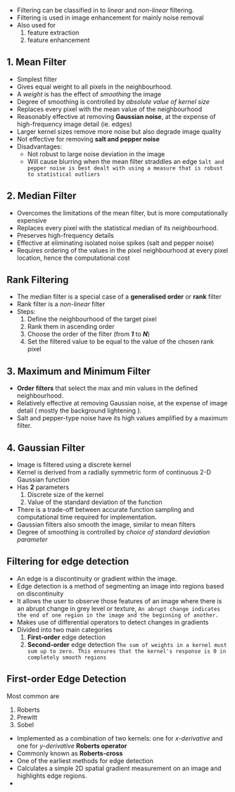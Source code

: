 - Filtering can be classified in to *linear*  and *non-linear*  filtering.
- Filtering is used in image enhancement for mainly noise removal
- Also used for 
	1. feature extraction
	2. feature enhancement
## 1. Mean Filter
- Simplest filter
- Gives equal weight to all pixels in the neighbourhood.
- A *weight*  is has the effect of *smoothing* the image
- Degree of smoothing is controlled by *absolute value of kernel size*
- Replaces every pixel with the mean value of the neighbourhood
- Reasonably effective at removing **Gaussian noise**, at the expense of high-frequency image detail (ie. edges)
- Larger kernel sizes remove more noise but also degrade image quality
- Not effective for removing **salt and pepper noise**
- Disadvantages:
	- Not robust to large noise deviation in the image
	- Will cause blurring when the mean filter straddles an edge
`Salt and pepper noise is best dealt with using a measure that is robust to statistical outliers`
## 2. Median Filter
- Overcomes the limitations of the mean filter, but is more computationally expensive
- Replaces every pixel with the statistical median of its neighbourhood.
- Preserves high-frequency details
- Effective at eliminating isolated noise spikes (salt and pepper noise)
- Requires ordering of the values in the pixel neighbourhood at every pixel location, hence the computational cost

## Rank Filtering
- The median filter is a special case of a **generalised order** or **rank** filter
- Rank filter is a *non-linear*  filter
- Steps:
	1. Define the neighbourhood of the target pixel
	2. Rank them in ascending order
	3. Choose the order of the filter (from ***1*** to ***N***)
	4. Set the filtered value to be equal to the value of the chosen rank pixel

## 3. Maximum and Minimum Filter
- **Order filters** that select the max and min values in the defined neighbourhood.
- Relatively effective at removing Gaussian noise, at the expense of image detail ( mostly the background lightening ).
- Salt and pepper-type noise have its high values amplified by a maximum filter.
## 4. Gaussian Filter
- Image is filtered using a discrete kernel 
- Kernel is derived from a radially symmetric form of continuous 2-D Gaussian function
- Has **2** parameters
	1. Discrete size of the kernel
	2. Value of the standard deviation of the function
- There is a trade-off between accurate function sampling and computational time required for implementation.
- Gaussian filters also smooth the image, similar to mean filters
- Degree of smoothing is controlled by *choice of standard deviation parameter*

## Filtering for edge detection 
- An edge is a discontinuity or gradient within the image. 
- Edge detection is a method of segmenting an image into regions based on discontinuity
- It allows the user to observe those features of an image where there is an abrupt change in grey level or texture,
`An abrupt change indicates the end of one region in the image and the beginning of another.`
- Makes use of differential operators  to detect changes in gradients
- Divided into two main categories
	1. **First-order** edge detection
	2. **Second-order** edge detection
`The sum of weights in a kernel must sum up to zero. This ensures that the kernel's response is 0 in completely smooth regions`

## First-order Edge Detection
Most common are
1. Roberts
2. Prewitt
3. Sobel
- Implemented as a combination of two kernels: one for *x-derivative*  and one for *y-derivative*
**Roberts operator**
- Commonly known as **Roberts-cross**
- One of the earliest methods for edge detection
- Calculates a simple 2D spatial gradient measurement on an image and highlights edge regions.
- 